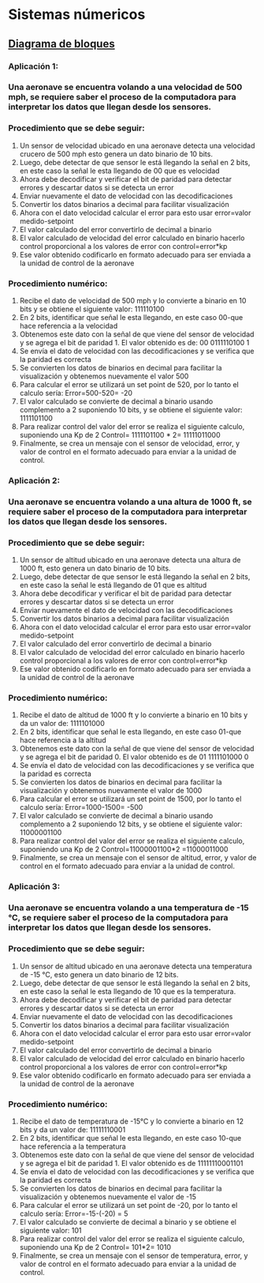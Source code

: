 # Sistemas númericos 
## [Diagrama de bloques](https://miro.com/welcomeonboard/bGhPSnlGVEFmV2VSMFFSS2lINWZRdHpTbHJ2aUNCZmFDTDZJTVhTYm94NkdUdUNxTlRodFhySmhJRWtyTnJCenwzMDc0NDU3MzYyMjYzMDQ3NTUyfDI=?share_link_id=369874603517URL)

### Aplicación 1: 
### Una aeronave se encuentra volando a una velocidad de 500 mph, se requiere saber el proceso de la computadora para interpretar los datos que llegan desde los sensores. 

### Procedimiento que se debe seguir:
1. Un sensor de velocidad ubicado en una aeronave detecta una velocidad crucero de 500 mph esto genera un dato binario de 10 bits. 
2. Luego, debe detectar de que sensor le está llegando la señal en 2 bits, en este caso la señal le esta llegando de 00 que es velocidad 
3. Ahora debe decodificar y verificar el bit de paridad para detectar errores y descartar datos si se detecta un error 
4. Enviar nuevamente el dato de velocidad con las decodificaciones 
5. Convertir los datos binarios a decimal para facilitar visualización 
6. Ahora con el dato velocidad calcular el error para esto usar error=valor medido-setpoint
7. El valor calculado del error convertirlo de decimal a binario 
8. El valor calculado de velocidad del error calculado en binario hacerlo control proporcional a los valores de error con control=error*kp 
9. Ese valor obtenido codificarlo en formato adecuado para ser enviada a la unidad de control de la aeronave

### Procedimiento numérico: 
1. Recibe el dato de velocidad de 500 mph y lo convierte a binario en 10 bits y se obtiene el siguiente valor: 111110100
2. En 2 bits, identificar que señal le esta llegando, en este caso 00-que hace referencia a la velocidad
3. Obtenemos este dato con la señal de que viene del sensor de velocidad y se agrega el bit de paridad 1. El valor obtenido es de: 00 0111110100 1
4. Se envía el dato de velocidad con las decodificaciones y se verifica que la paridad es correcta 
5. Se convierten los datos de binarios en decimal para facilitar la visualización y obtenemos nuevamente el valor 500 
6. Para calcular el error se utilizará un set point de 520, por lo tanto el calculo sería: 
                                          Error=500-520= -20
7.	El valor calculado se convierte de decimal a binario usando complemento a 2 suponiendo 10 bits, y se obtiene el siguiente valor: 1111101100 
8.	Para realizar control del valor del error se realiza el siguiente calculo, suponiendo una Kp de 2 
                                     Control= 1111101100 * 2= 11111011000
9. Finalmente, se crea un mensaje con el sensor de velocidad, error, y valor de control en el formato adecuado para enviar a la unidad de control. 
                                           
### Aplicación 2: 
### Una aeronave se encuentra volando a una altura de 1000 ft, se requiere saber el proceso de la computadora para interpretar los datos que llegan desde los sensores. 

### Procedimiento que se debe seguir:
1. Un sensor de altitud ubicado en una aeronave detecta una altura de 1000 ft, esto genera un dato binario de 10 bits. 
2. Luego, debe detectar de que sensor le está llegando la señal en 2 bits, en este caso la señal le está llegando de 01 que es altitud 
3. Ahora debe decodificar y verificar el bit de paridad para detectar errores y descartar datos si se detecta un error 
4. Enviar nuevamente el dato de velocidad con las decodificaciones 
5. Convertir los datos binarios a decimal para facilitar visualización 
6. Ahora con el dato velocidad calcular el error para esto usar error=valor medido-setpoint
7. El valor calculado del error convertirlo de decimal a binario 
8. El valor calculado de velocidad del error calculado en binario hacerlo control proporcional a los valores de error con control=error*kp 
9. Ese valor obtenido codificarlo en formato adecuado para ser enviada a la unidad de control de la aeronave

### Procedimiento numérico: 
1. Recibe el dato de altitud de 1000 ft y lo convierte a binario en 10 bits y da un valor de: 1111101000
2. En 2 bits, identificar que señal le esta llegando, en este caso 01-que hace referencia a la altitud
3. Obtenemos este dato con la señal de que viene del sensor de velocidad y se agrega el bit de paridad 0. El valor obtenido es de 01 1111101000 0
4. Se envía el dato de velocidad con las decodificaciones y se verifica que la paridad es correcta 
5. Se convierten los datos de binarios en decimal para facilitar la visualización y obtenemos nuevamente el valor de 1000
6. Para calcular el error se utilizará un set point de 1500, por lo tanto el calculo sería: 
Error=1000-1500= -500
7. El valor calculado se convierte de decimal a binario usando complemento a 2 suponiendo 12 bits, y se obtiene el siguiente valor: 11000001100
8. Para realizar control del valor del error se realiza el siguiente calculo, suponiendo una Kp de 2 
Control=11000001100*2 =11000011000
9. Finalmente, se crea un mensaje con el sensor de altitud, error, y valor de control en el formato adecuado para enviar a la unidad de control. 

### Aplicación 3: 
### Una aeronave se encuentra volando a una temperatura de -15 °C, se requiere saber el proceso de la computadora para interpretar los datos que llegan desde los sensores. 

### Procedimiento que se debe seguir:
1. Un sensor de altitud ubicado en una aeronave detecta una temperatura de -15 °C, esto genera un dato binario de 12 bits. 
2. Luego, debe detectar de que sensor le está llegando la señal en 2 bits, en este caso la señal le esta llegando de 10 que es la temperatura.  
3. Ahora debe decodificar y verificar el bit de paridad para detectar errores y descartar datos si se detecta un error 
4. Enviar nuevamente el dato de velocidad con las decodificaciones 
5. Convertir los datos binarios a decimal para facilitar visualización 
6. Ahora con el dato velocidad calcular el error para esto usar error=valor medido-setpoint
7. El valor calculado del error convertirlo de decimal a binario 
8. El valor calculado de velocidad del error calculado en binario hacerlo control proporcional a los valores de error con control=error*kp 
9. Ese valor obtenido codificarlo en formato adecuado para ser enviada a la unidad de control de la aeronave

### Procedimiento numérico: 
1. Recibe el dato de temperatura de -15°C y lo convierte a binario en 12 bits y da un valor de: 11111110001
2. En 2 bits, identificar que señal le esta llegando, en este caso 10-que hace referencia a la temperatura
3. Obtenemos este dato con la señal de que viene del sensor de velocidad y se agrega el bit de paridad 1. El valor obtenido es de 11111110001101
4. Se envía el dato de velocidad con las decodificaciones y se verifica que la paridad es correcta 
5. Se convierten los datos de binarios en decimal para facilitar la visualización y obtenemos nuevamente el valor de -15
6. Para calcular el error se utilizará un set point de -20, por lo tanto el calculo sería: 
Error=-15-(-20) = 5
7. El valor calculado se convierte de decimal a binario y se obtiene el siguiente valor: 101
8. Para realizar control del valor del error se realiza el siguiente calculo, suponiendo una Kp de 2 
Control= 101*2= 1010
9.	Finalmente, se crea un mensaje con el sensor de temperatura, error, y valor de control en el formato adecuado para enviar a la unidad de control. 
